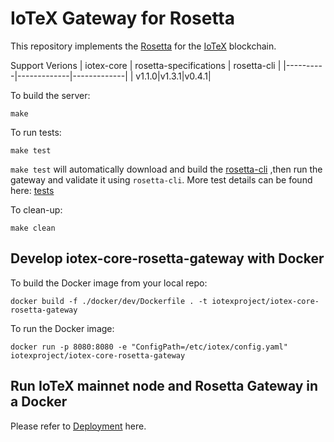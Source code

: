 # IoTeX Gateway for Rosetta

This repository implements the [Rosetta](https://github.com/coinbase/rosetta-sdk-go) for the [IoTeX](https://iotex.io) blockchain.


Support Verions
| iotex-core | rosetta-specifications | rosetta-cli |
|----------|-------------|-------------|
| v1.1.0|v1.3.1|v0.4.1|


To build the server:

	make

To run tests:

	make test

`make test` will automatically download and build the [rosetta-cli](https://github.com/coinbase/rosetta-cli) ,then run the gateway and validate it using `rosetta-cli`. More test details can be found here: [tests](https://github.com/iotexproject/iotex-core-rosetta-gateway/tree/master/tests)

To clean-up:

	make clean

## Develop iotex-core-rosetta-gateway with Docker

To build the Docker image from your local repo:

	docker build -f ./docker/dev/Dockerfile . -t iotexproject/iotex-core-rosetta-gateway

To run the Docker image:

	docker run -p 8080:8080 -e "ConfigPath=/etc/iotex/config.yaml" iotexproject/iotex-core-rosetta-gateway
	

## Run IoTeX mainnet node and Rosetta Gateway in a Docker

Please refer to [Deployment](https://github.com/iotexproject/iotex-core-rosetta-gateway/blob/master/docker/deploy) here.
